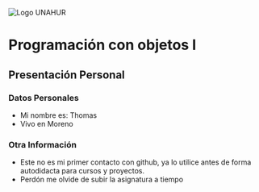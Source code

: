 ![Logo UNAHUR](./UNAHUR.png)

# Programación con objetos I
## Presentación Personal

### Datos Personales
- Mi nombre es: Thomas 
- Vivo en Moreno


### Otra Información
- Este no es mi primer contacto con github, ya lo utilice antes de forma autodidacta para cursos y proyectos.
- Perdón me olvide de subir la asignatura a tiempo
